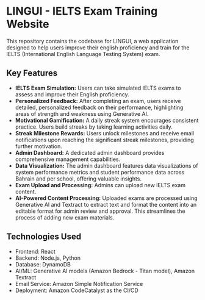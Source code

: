 # LINGUI - IELTS Exam Training Website

This repository contains the codebase for LINGUI, a web application designed to help users improve their english proficiency and train for the IELTS (International English Language Testing System) exam.

## Key Features

*   **IELTS Exam Simulation:** Users can take simulated IELTS exams to assess and improve their English proficiency.
*   **Personalized Feedback:** After completing an exam, users receive detailed, personalized feedback on their performance, highlighting areas of strength and weakness using Generative AI.
*   **Motivational Gamification:** A daily streak system encourages consistent practice. Users build streaks by taking learning activities daily.
*   **Streak Milestone Rewards:** Users unlock milestones and receive email notifications upon reaching the significant streak milestones, providing further motivation.
*   **Admin Dashboard:** A dedicated admin dashboard provides comprehensive management capabilities.
*   **Data Visualization:** The admin dashboard features data visualizations of system performance metrics and student performance data across Bahrain and per school, offering valuable insights.
*   **Exam Upload and Processing:** Admins can upload new IELTS exam content.
*   **AI-Powered Content Processing:** Uploaded exams are processed using Generative AI and Textract to extract text and format the content into an editable format for admin review and approval. This streamlines the process of adding new exam materials.

## Technologies Used

*   Frontend: React
*   Backend: Node.js, Python
*   Database: DynamoDB
*   AI/ML: Generative AI models (Amazon Bedrock - Titan model), Amazon Textract
*   Email Service: Amazon Simple Notification Service
*   Deployment: Amazon CodeCatalyst as the CI/CD
